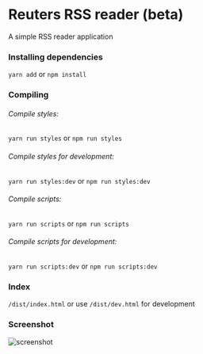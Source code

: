 # Reuters RSS reader (beta)
A simple RSS reader application

### Installing dependencies
```yarn add``` or ```npm install```

### Compiling
###### Compile styles:
```yarn run styles``` or ```npm run styles```
###### Compile styles for development:
```yarn run styles:dev``` or ```npm run styles:dev```
###### Compile scripts:
```yarn run scripts``` or ```npm run scripts```
###### Compile scripts for development:
```yarn run scripts:dev``` or ```npm run scripts:dev```

### Index
```/dist/index.html``` or use ```/dist/dev.html``` for development

### Screenshot
![screenshot](https://raw.githubusercontent.com/MarinescuEvghenii/rss-reader/master/screenshot.jpg)
